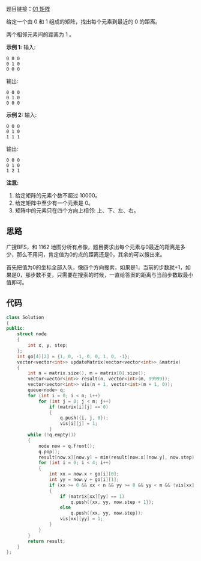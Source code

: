 题目链接：[01 矩阵](https://leetcode-cn.com/problems/01-matrix/)

给定一个由 0 和 1 组成的矩阵，找出每个元素到最近的 0 的距离。

两个相邻元素间的距离为 1 。

**示例 1:**
输入:

```
0 0 0
0 1 0
0 0 0
```

输出:

```
0 0 0
0 1 0
0 0 0
```

**示例 2:**
输入:

```
0 0 0
0 1 0
1 1 1
```

输出:

```
0 0 0
0 1 0
1 2 1
```

**注意:**

1. 给定矩阵的元素个数不超过 10000。
2. 给定矩阵中至少有一个元素是 0。
3. 矩阵中的元素只在四个方向上相邻: 上、下、左、右。

## 思路

广搜BFS，和 1162 地图分析有点像，题目要求出每个元素与0最近的距离是多少，那么不用问，肯定值为0的点的距离还是0，其余的可以搜出来。

首先把值为0的坐标全部入队，像四个方向搜索，如果是1，当前的步数就+1，如果是0，那步数不变，只需要在搜索的时候，一直给答案的距离与当前步数取最小值即可。

## 代码

```cpp
class Solution
{
public:
    struct node
    {
        int x, y, step;
    };
    int go[4][2] = {1, 0, -1, 0, 0, 1, 0, -1};
    vector<vector<int>> updateMatrix(vector<vector<int>> &matrix)
    {
        int n = matrix.size(), m = matrix[0].size();
        vector<vector<int>> result(n, vector<int>(m, 99999));
        vector<vector<int>> vis(n + 1, vector<int>(m + 1, 0));
        queue<node> q;
        for (int i = 0; i < n; i++)
            for (int j = 0; j < m; j++)
                if (matrix[i][j] == 0)
                {
                    q.push({i, j, 0});
                    vis[i][j] = 1;
                }
        while (!q.empty())
        {
            node now = q.front();
            q.pop();
            result[now.x][now.y] = min(result[now.x][now.y], now.step);
            for (int i = 0; i < 4; i++)
            {
                int xx = now.x + go[i][0];
                int yy = now.y + go[i][1];
                if (xx >= 0 && xx < n && yy >= 0 && yy < m && !vis[xx][yy])
                {
                    if (matrix[xx][yy] == 1)
                        q.push({xx, yy, now.step + 1});
                    else
                        q.push({xx, yy, now.step});
                    vis[xx][yy] = 1;
                }
            }
        }
        return result;
    }
};
```

